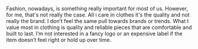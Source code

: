 Fashion, nowadays, is something really important for most of us. However, for me, that's not really the case. All i care in clothes it's the quality and not really the brand. I don’t feel the same pull towards brands or trends. What I value most in clothing is quality and reliable pieces that are comfortable and built to last. I’m not interested in a fancy logo or an expensive label if the item doesn’t feel right or hold up over time.